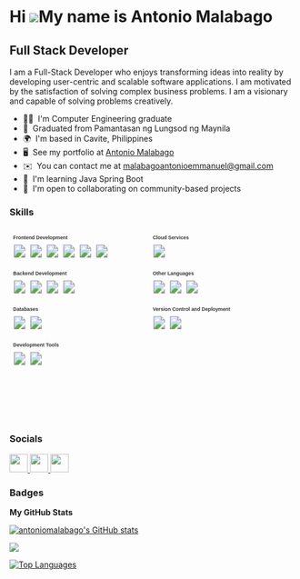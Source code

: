 Hi ![](https://user-images.githubusercontent.com/18350557/176309783-0785949b-9127-417c-8b55-ab5a4333674e.gif)My name is Antonio Malabago
========================================================================================================================================

Full Stack Developer
--------------------

I am a Full-Stack Developer who enjoys transforming ideas into reality by developing user-centric and scalable software applications. I am motivated by the satisfaction of solving complex business problems. I am a visionary and capable of solving problems creatively.

* 🧑‍🎓  I'm Computer Engineering graduate
* 🏫  Graduated from Pamantasan ng Lungsod ng Maynila
* 🌍  I'm based in Cavite, Philippines
* 🖥️  See my portfolio at [Antonio Malabago](http://antoniomalabago.com)
* ✉️  You can contact me at [malabagoantonioemmanuel@gmail.com](mailto:malabagoantonioemmanuel@gmail.com)
* 🧠  I'm learning Java Spring Boot 
* 🤝  I'm open to collaborating on community-based projects

### Skills


<svg xmlns="http://www.w3.org/2000/svg" viewBox="0 0 800 540">
  <!-- Frontend Development -->
  <g transform="translate(10, 10)">
    <text x="0" y="25" font-family="Arial" font-size="14" font-weight="bold" fill="#333">Frontend Development</text>
    <a href="https://reactjs.org/" target="_blank">
      <image href="https://raw.githubusercontent.com/danielcranney/readme-generator/main/public/icons/skills/react-colored.svg" x="0" y="40" width="36" height="36"/>
    </a>
    <a href="https://tailwindcss.com/" target="_blank">
      <image href="https://raw.githubusercontent.com/danielcranney/readme-generator/main/public/icons/skills/tailwindcss-colored.svg" x="46" y="40" width="36" height="36"/>
    </a>
    <a href="https://developer.mozilla.org/en-US/docs/Glossary/HTML5" target="_blank">
      <image href="https://raw.githubusercontent.com/danielcranney/readme-generator/main/public/icons/skills/html5-colored.svg" x="92" y="40" width="36" height="36"/>
    </a>
    <a href="https://www.w3.org/TR/CSS/#css" target="_blank">
      <image href="https://raw.githubusercontent.com/danielcranney/readme-generator/main/public/icons/skills/css3-colored.svg" x="138" y="40" width="36" height="36"/>
    </a>
    <a href="https://developer.mozilla.org/en-US/docs/Web/JavaScript" target="_blank">
      <image href="https://raw.githubusercontent.com/danielcranney/readme-generator/main/public/icons/skills/javascript-colored.svg" x="184" y="40" width="36" height="36"/>
    </a>
    <a href="https://www.typescriptlang.org/" target="_blank">
      <image href="https://raw.githubusercontent.com/danielcranney/readme-generator/main/public/icons/skills/typescript-colored.svg" x="230" y="40" width="36" height="36"/>
    </a>
  </g>

  <!-- Backend Development -->
  <g transform="translate(10, 110)">
    <text x="0" y="25" font-family="Arial" font-size="14" font-weight="bold" fill="#333">Backend Development</text>
    <a href="https://expressjs.com/" target="_blank">
      <image href="https://raw.githubusercontent.com/danielcranney/readme-generator/main/public/icons/skills/express-colored.svg" x="0" y="40" width="36" height="36"/>
    </a>
    <a href="https://nodejs.org/en/" target="_blank">
      <image href="https://raw.githubusercontent.com/danielcranney/readme-generator/main/public/icons/skills/nodejs-colored.svg" x="46" y="40" width="36" height="36"/>
    </a>
    <a href="https://redux.js.org/" target="_blank">
      <image href="https://raw.githubusercontent.com/danielcranney/readme-generator/main/public/icons/skills/redux-colored.svg" x="92" y="40" width="36" height="36"/>
    </a>
    <a href="https://www.php.net/" target="_blank">
      <image href="https://raw.githubusercontent.com/danielcranney/readme-generator/main/public/icons/skills/php-colored.svg" x="138" y="40" width="36" height="36"/>
    </a>
  </g>

  <!-- Databases -->
  <g transform="translate(10, 210)">
    <text x="0" y="25" font-family="Arial" font-size="14" font-weight="bold" fill="#333">Databases</text>
    <a href="https://www.mongodb.com/" target="_blank">
      <image href="https://raw.githubusercontent.com/danielcranney/readme-generator/main/public/icons/skills/mongodb-colored.svg" x="0" y="40" width="36" height="36"/>
    </a>
    <a href="https://www.mysql.com/" target="_blank">
      <image href="https://raw.githubusercontent.com/danielcranney/readme-generator/main/public/icons/skills/mysql-colored.svg" x="46" y="40" width="36" height="36"/>
    </a>
  </g>

  <!-- Cloud Services -->
  <g transform="translate(400, 10)">
    <text x="0" y="25" font-family="Arial" font-size="14" font-weight="bold" fill="#333">Cloud Services</text>
    <a href="https://firebase.google.com/" target="_blank">
      <image href="https://raw.githubusercontent.com/danielcranney/readme-generator/main/public/icons/skills/firebase-colored.svg" x="0" y="40" width="36" height="36"/>
    </a>
  </g>

  <!-- Other Languages -->
  <g transform="translate(400, 110)">
    <text x="0" y="25" font-family="Arial" font-size="14" font-weight="bold" fill="#333">Other Languages</text>
    <a href="https://docs.microsoft.com/en-us/cpp/" target="_blank">
      <image href="https://raw.githubusercontent.com/danielcranney/readme-generator/main/public/icons/skills/cplusplus-colored.svg" x="0" y="40" width="36" height="36"/>
    </a>
    <a href="https://www.oracle.com/java/" target="_blank">
      <image href="https://raw.githubusercontent.com/danielcranney/readme-generator/main/public/icons/skills/java-colored.svg" x="46" y="40" width="36" height="36"/>
    </a>
    <a href="https://www.python.org/" target="_blank">
      <image href="https://raw.githubusercontent.com/danielcranney/readme-generator/main/public/icons/skills/python-colored.svg" x="92" y="40" width="36" height="36"/>
    </a>
  </g>

  <!-- Version Control and Deployment -->
  <g transform="translate(400, 210)">
    <text x="0" y="25" font-family="Arial" font-size="14" font-weight="bold" fill="#333">Version Control and Deployment</text>
    <a href="https://git-scm.com/" target="_blank">
      <image href="https://raw.githubusercontent.com/danielcranney/readme-generator/main/public/icons/skills/git-colored.svg" x="0" y="40" width="36" height="36"/>
    </a>
    <a href="https://render.com/" target="_blank">
      <image href="https://raw.githubusercontent.com/danielcranney/readme-generator/main/public/icons/skills/render-colored.svg" x="46" y="40" width="36" height="36"/>
    </a>
  </g>

  <!-- Development Tools -->
  <g transform="translate(10, 310)">
    <text x="0" y="25" font-family="Arial" font-size="14" font-weight="bold" fill="#333">Development Tools</text>
    <a href="https://code.visualstudio.com/" target="_blank">
      <image href="https://raw.githubusercontent.com/danielcranney/readme-generator/main/public/icons/skills/visualstudiocode.svg" x="0" y="40" width="36" height="36"/>
    </a>
    <a href="https://www.figma.com/" target="_blank">
      <image href="https://raw.githubusercontent.com/danielcranney/readme-generator/main/public/icons/skills/figma-colored.svg" x="46" y="40" width="36" height="36"/>
    </a>
  </g>
</svg>


### Socials

<p align="left"> <a href="https://www.facebook.com/Antonio.Emmanuel.Malabago.1/" target="_blank" rel="noreferrer"> <picture> <source media="(prefers-color-scheme: dark)" srcset="https://raw.githubusercontent.com/danielcranney/readme-generator/main/public/icons/socials/facebook-dark.svg" /> <source media="(prefers-color-scheme: light)" srcset="https://raw.githubusercontent.com/danielcranney/readme-generator/main/public/icons/socials/facebook.svg" /> <img src="https://raw.githubusercontent.com/danielcranney/readme-generator/main/public/icons/socials/facebook.svg" width="32" height="32" /> </picture> </a> <a href="https://www.github.com/antoniomalabago" target="_blank" rel="noreferrer"> <picture> <source media="(prefers-color-scheme: dark)" srcset="https://raw.githubusercontent.com/danielcranney/readme-generator/main/public/icons/socials/github-dark.svg" /> <source media="(prefers-color-scheme: light)" srcset="https://raw.githubusercontent.com/danielcranney/readme-generator/main/public/icons/socials/github.svg" /> <img src="https://raw.githubusercontent.com/danielcranney/readme-generator/main/public/icons/socials/github.svg" width="32" height="32" /> </picture> </a> <a href="https://www.linkedin.com/in/antonio-emmanuel-malabago" target="_blank" rel="noreferrer"> <picture> <source media="(prefers-color-scheme: dark)" srcset="https://raw.githubusercontent.com/danielcranney/readme-generator/main/public/icons/socials/linkedin-dark.svg" /> <source media="(prefers-color-scheme: light)" srcset="https://raw.githubusercontent.com/danielcranney/readme-generator/main/public/icons/socials/linkedin.svg" /> <img src="https://raw.githubusercontent.com/danielcranney/readme-generator/main/public/icons/socials/linkedin.svg" width="32" height="32" /> </picture> </a></p>

### Badges

<b>My GitHub Stats</b>

<a href="http://www.github.com/antoniomalabago"><img src="https://github-readme-stats.vercel.app/api?username=antoniomalabago&show_icons=true&hide=&count_private=true&title_color=23F7DD&text_color=ffffff&icon_color=23F7DD&bg_color=000000&hide_border=true&show_icons=true" alt="antoniomalabago's GitHub stats" /></a>

<a href="http://www.github.com/antoniomalabago"><img src="https://github-readme-streak-stats.herokuapp.com/?user=antoniomalabago&stroke=ffffff&background=000000&ring=23F7DD&fire=23F7DD&currStreakNum=ffffff&currStreakLabel=23F7DD&sideNums=ffffff&sideLabels=ffffff&dates=ffffff&hide_border=true" /></a>

<a href="https://github.com/antoniomalabago" align="left"><img src="https://github-readme-stats.vercel.app/api/top-langs/?username=antoniomalabago&langs_count=10&title_color=23F7DD&text_color=ffffff&icon_color=23F7DD&bg_color=000000&hide_border=true&locale=en&custom_title=Top%20%Languages" alt="Top Languages" /></a>
